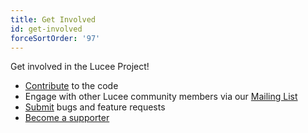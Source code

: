 ```yaml
---
title: Get Involved
id: get-involved
forceSortOrder: '97'
---
```


Get involved in the Lucee Project!

* [Contribute](https://github.com/lucee/Lucee/) to the code
* Engage with other Lucee community members via our [Mailing List](https://dev.lucee.org/)
* [Submit](https://luceeserver.atlassian.net/) bugs and feature requests
* [Become a supporter](http://lucee.org/supporters/become-a-supporter.html)
